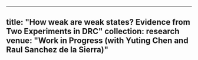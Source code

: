 
---
title: "How weak are weak states? Evidence from Two Experiments in DRC"
collection: research
venue: "Work in Progress (with Yuting Chen and Raul Sanchez de la Sierra)"
---
